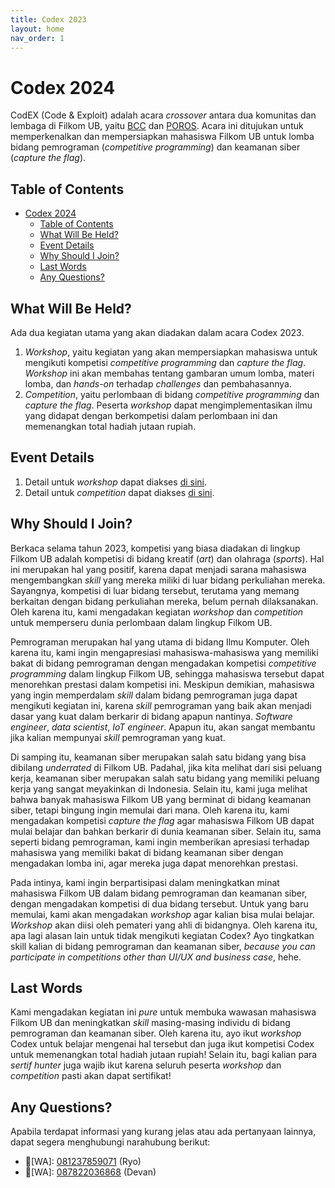 ```yaml
---
title: Codex 2023
layout: home
nav_order: 1
---
```


# Codex 2024

CodEX (Code & Exploit) adalah acara _crossover_ antara dua komunitas dan lembaga di Filkom UB, yaitu [BCC](https://www.instagram.com/bccfilkom) dan [POROS](https://www.instagram.com/porosfilkom/). Acara ini ditujukan untuk memperkenalkan  dan mempersiapkan mahasiswa Filkom UB untuk lomba bidang pemrograman (_competitive programming_) dan keamanan siber (_capture the flag_).

## Table of Contents

- [Codex 2024](#codex-2024)
  - [Table of Contents](#table-of-contents)
  - [What Will Be Held?](#what-will-be-held)
  - [Event Details](#event-details)
  - [Why Should I Join?](#why-should-i-join)
  - [Last Words](#last-words)
  - [Any Questions?](#any-questions)

## What Will Be Held?

Ada dua kegiatan utama yang akan diadakan dalam acara Codex 2023.

1. _Workshop_, yaitu kegiatan yang akan mempersiapkan mahasiswa untuk mengikuti kompetisi _competitive programming_ dan _capture the flag_. _Workshop_ ini akan membahas tentang gambaran umum lomba, materi lomba, dan _hands-on_ terhadap _challenges_ dan pembahasannya.
2. _Competition_, yaitu perlombaan di bidang _competitive programming_ dan _capture the flag_. Peserta _workshop_ dapat mengimplementasikan ilmu yang didapat dengan berkompetisi dalam perlombaan ini dan memenangkan total hadiah jutaan rupiah.

## Event Details

1. Detail untuk _workshop_ dapat diakses [di sini](./docs/workshop.html).
2. Detail untuk _competition_ dapat diakses [di sini](./docs/competitions/).

## Why Should I Join?

Berkaca selama tahun 2023, kompetisi yang biasa diadakan di lingkup Filkom UB adalah kompetisi di bidang kreatif (_art_) dan olahraga (_sports_). Hal ini merupakan hal yang positif, karena dapat menjadi sarana mahasiswa mengembangkan _skill_ yang mereka miliki di luar bidang perkuliahan mereka. Sayangnya, kompetisi di luar bidang tersebut, terutama yang memang berkaitan dengan bidang perkuliahan mereka, belum pernah dilaksanakan. Oleh karena itu, kami mengadakan kegiatan _workshop_ dan _competition_ untuk memperseru dunia perlombaan dalam lingkup Filkom UB.

Pemrograman merupakan hal yang utama di bidang Ilmu Komputer. Oleh karena itu, kami ingin mengapresiasi mahasiswa-mahasiswa yang memiliki bakat di bidang pemrograman dengan mengadakan kompetisi _competitive programming_ dalam lingkup Filkom UB, sehingga mahasiswa tersebut dapat menorehkan prestasi dalam kompetisi ini. Meskipun demikian, mahasiswa yang ingin memperdalam _skill_ dalam bidang pemrograman juga dapat mengikuti kegiatan ini, karena _skill_ pemrograman yang baik akan menjadi dasar yang kuat dalam berkarir di bidang apapun nantinya. _Software engineer_, _data scientist_, _IoT engineer_. Apapun itu, akan sangat membantu jika kalian mempunyai _skill_ pemrograman yang kuat.

Di samping itu, keamanan siber merupakan salah satu bidang yang bisa dibilang _underrated_ di Filkom UB. Padahal, jika kita melihat dari sisi peluang kerja, keamanan siber merupakan salah satu bidang yang memiliki peluang kerja yang sangat meyakinkan di Indonesia. Selain itu, kami juga melihat bahwa banyak mahasiswa Filkom UB yang berminat di bidang keamanan siber, tetapi bingung ingin memulai dari mana. Oleh karena itu, kami mengadakan kompetisi _capture the flag_ agar mahasiswa Filkom UB dapat mulai belajar dan bahkan berkarir di dunia keamanan siber. Selain itu, sama seperti bidang pemrograman, kami ingin memberikan apresiasi terhadap mahasiswa yang memiliki bakat di bidang keamanan siber dengan mengadakan lomba ini, agar mereka juga dapat menorehkan prestasi.

Pada intinya, kami ingin berpartisipasi dalam meningkatkan minat mahasiswa Filkom UB dalam bidang pemrograman dan keamanan siber, dengan mengadakan kompetisi di dua bidang tersebut. Untuk yang baru memulai, kami akan mengadakan _workshop_ agar kalian bisa mulai belajar. _Workshop_ akan diisi oleh pemateri yang ahli di bidangnya. Oleh karena itu, apa lagi alasan lain untuk tidak mengikuti kegiatan Codex? Ayo tingkatkan skill kalian di bidang pemrograman dan keamanan siber, _because you can participate in competitions other than UI/UX and business case_, hehe.

## Last Words

Kami mengadakan kegiatan ini _pure_ untuk membuka wawasan mahasiswa Filkom UB dan meningkatkan _skill_ masing-masing individu di bidang pemrograman dan keamanan siber. Oleh karena itu, ayo ikut _workshop_ Codex untuk belajar mengenai hal tersebut dan juga ikut kompetisi Codex untuk memenangkan total hadiah jutaan rupiah! Selain itu, bagi kalian para _sertif hunter_ juga wajib ikut karena seluruh peserta _workshop_ dan _competition_ pasti akan dapat sertifikat!

## Any Questions?

Apabila terdapat informasi yang kurang jelas atau ada pertanyaan lainnya, dapat segera menghubungi narahubung berikut:

- 👤[WA]: [081237859071](https://wa.me/081237859071) (Ryo)
- 👤[WA]: [087822036868](https://wa.me/087822036868) (Devan)
